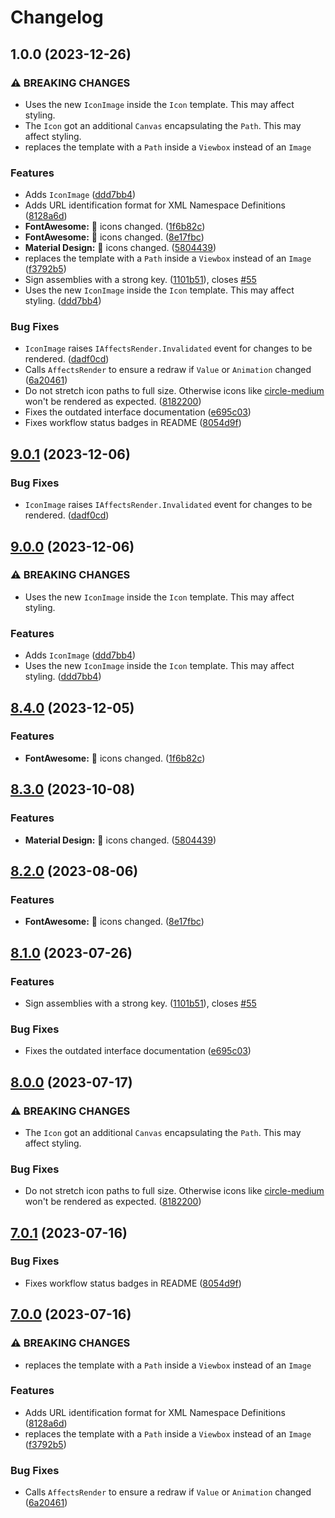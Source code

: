 # Changelog

## 1.0.0 (2023-12-26)


### ⚠ BREAKING CHANGES

* Uses the new `IconImage` inside the `Icon` template. This may affect styling.
* The `Icon` got an additional `Canvas` encapsulating the `Path`. This may affect styling.
* replaces the template with a  `Path` inside  a `Viewbox` instead of an `Image`

### Features

* Adds `IconImage` ([ddd7bb4](https://github.com/speakez-llc/Icons.Avalonia/commit/ddd7bb406cb742906e66da449d14f2ecc72ed022))
* Adds URL identification format for XML Namespace Definitions ([8128a6d](https://github.com/speakez-llc/Icons.Avalonia/commit/8128a6d75f6c29134a625cc611d976eb82e41c99))
* **FontAwesome:** 🔄 icons changed. ([1f6b82c](https://github.com/speakez-llc/Icons.Avalonia/commit/1f6b82c924a41584f82e91116ff48f70e3b889a9))
* **FontAwesome:** 🔄 icons changed. ([8e17fbc](https://github.com/speakez-llc/Icons.Avalonia/commit/8e17fbc9dcb8bf511ac0d50320558c0f4dc44c2b))
* **Material Design:** 🔄 icons changed. ([5804439](https://github.com/speakez-llc/Icons.Avalonia/commit/5804439b434f8a8451bbd33b881a1d2bb829c581))
* replaces the template with a  `Path` inside  a `Viewbox` instead of an `Image` ([f3792b5](https://github.com/speakez-llc/Icons.Avalonia/commit/f3792b52d50db6192d5c8e90fd90b977ae8b9774))
* Sign assemblies with a strong key. ([1101b51](https://github.com/speakez-llc/Icons.Avalonia/commit/1101b51262d2ecb5ff0d5387ea98110943e955bd)), closes [#55](https://github.com/speakez-llc/Icons.Avalonia/issues/55)
* Uses the new `IconImage` inside the `Icon` template. This may affect styling. ([ddd7bb4](https://github.com/speakez-llc/Icons.Avalonia/commit/ddd7bb406cb742906e66da449d14f2ecc72ed022))


### Bug Fixes

* `IconImage` raises `IAffectsRender.Invalidated` event for changes to be rendered. ([dadf0cd](https://github.com/speakez-llc/Icons.Avalonia/commit/dadf0cd1c6573664cc8904449f32087ae340a60d))
* Calls `AffectsRender` to ensure a redraw if `Value` or `Animation` changed ([6a20461](https://github.com/speakez-llc/Icons.Avalonia/commit/6a20461db0289d1267b37dc2f6f2d6017617d926))
* Do not stretch icon paths to full size. Otherwise icons like [circle-medium](https://pictogrammers.com/library/mdi/icon/circle-medium/) won't be rendered as expected. ([8182200](https://github.com/speakez-llc/Icons.Avalonia/commit/81822006afcee08301e93b9464d9055b9ce72f28))
* Fixes the outdated interface documentation ([e695c03](https://github.com/speakez-llc/Icons.Avalonia/commit/e695c038b15483b93cef8c9b559214f03c1fa9eb))
* Fixes workflow status badges in README ([8054d9f](https://github.com/speakez-llc/Icons.Avalonia/commit/8054d9fb5c2cb8c593331a9e3d0c36ca0e7a48dc))

## [9.0.1](https://github.com/Projektanker/Icons.Avalonia/compare/v9.0.0...v9.0.1) (2023-12-06)


### Bug Fixes

* `IconImage` raises `IAffectsRender.Invalidated` event for changes to be rendered. ([dadf0cd](https://github.com/Projektanker/Icons.Avalonia/commit/dadf0cd1c6573664cc8904449f32087ae340a60d))

## [9.0.0](https://github.com/Projektanker/Icons.Avalonia/compare/v8.4.0...v9.0.0) (2023-12-06)


### ⚠ BREAKING CHANGES

* Uses the new `IconImage` inside the `Icon` template. This may affect styling.

### Features

* Adds `IconImage` ([ddd7bb4](https://github.com/Projektanker/Icons.Avalonia/commit/ddd7bb406cb742906e66da449d14f2ecc72ed022))
* Uses the new `IconImage` inside the `Icon` template. This may affect styling. ([ddd7bb4](https://github.com/Projektanker/Icons.Avalonia/commit/ddd7bb406cb742906e66da449d14f2ecc72ed022))

## [8.4.0](https://github.com/Projektanker/Icons.Avalonia/compare/v8.3.0...v8.4.0) (2023-12-05)


### Features

* **FontAwesome:** 🔄 icons changed. ([1f6b82c](https://github.com/Projektanker/Icons.Avalonia/commit/1f6b82c924a41584f82e91116ff48f70e3b889a9))

## [8.3.0](https://github.com/Projektanker/Icons.Avalonia/compare/v8.2.0...v8.3.0) (2023-10-08)


### Features

* **Material Design:** 🔄 icons changed. ([5804439](https://github.com/Projektanker/Icons.Avalonia/commit/5804439b434f8a8451bbd33b881a1d2bb829c581))

## [8.2.0](https://github.com/Projektanker/Icons.Avalonia/compare/v8.1.0...v8.2.0) (2023-08-06)


### Features

* **FontAwesome:** 🔄 icons changed. ([8e17fbc](https://github.com/Projektanker/Icons.Avalonia/commit/8e17fbc9dcb8bf511ac0d50320558c0f4dc44c2b))

## [8.1.0](https://github.com/Projektanker/Icons.Avalonia/compare/v8.0.0...v8.1.0) (2023-07-26)


### Features

* Sign assemblies with a strong key. ([1101b51](https://github.com/Projektanker/Icons.Avalonia/commit/1101b51262d2ecb5ff0d5387ea98110943e955bd)), closes [#55](https://github.com/Projektanker/Icons.Avalonia/issues/55)


### Bug Fixes

* Fixes the outdated interface documentation ([e695c03](https://github.com/Projektanker/Icons.Avalonia/commit/e695c038b15483b93cef8c9b559214f03c1fa9eb))

## [8.0.0](https://github.com/Projektanker/Icons.Avalonia/compare/v7.0.1...v8.0.0) (2023-07-17)


### ⚠ BREAKING CHANGES

* The `Icon` got an additional `Canvas` encapsulating the `Path`. This may affect styling.

### Bug Fixes

* Do not stretch icon paths to full size. Otherwise icons like [circle-medium](https://pictogrammers.com/library/mdi/icon/circle-medium/) won't be rendered as expected. ([8182200](https://github.com/Projektanker/Icons.Avalonia/commit/81822006afcee08301e93b9464d9055b9ce72f28))

## [7.0.1](https://github.com/Projektanker/Icons.Avalonia/compare/v7.0.0...v7.0.1) (2023-07-16)


### Bug Fixes

* Fixes workflow status badges in README ([8054d9f](https://github.com/Projektanker/Icons.Avalonia/commit/8054d9fb5c2cb8c593331a9e3d0c36ca0e7a48dc))

## [7.0.0](https://github.com/Projektanker/Icons.Avalonia/compare/v6.6.0...v7.0.0) (2023-07-16)


### ⚠ BREAKING CHANGES

* replaces the template with a  `Path` inside  a `Viewbox` instead of an `Image`

### Features

* Adds URL identification format for XML Namespace Definitions ([8128a6d](https://github.com/Projektanker/Icons.Avalonia/commit/8128a6d75f6c29134a625cc611d976eb82e41c99))
* replaces the template with a  `Path` inside  a `Viewbox` instead of an `Image` ([f3792b5](https://github.com/Projektanker/Icons.Avalonia/commit/f3792b52d50db6192d5c8e90fd90b977ae8b9774))


### Bug Fixes

* Calls `AffectsRender` to ensure a redraw if `Value` or `Animation` changed ([6a20461](https://github.com/Projektanker/Icons.Avalonia/commit/6a20461db0289d1267b37dc2f6f2d6017617d926))

